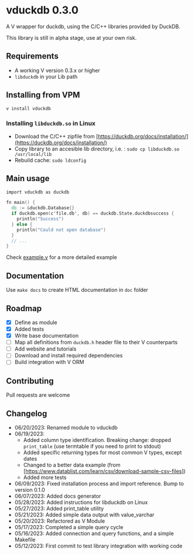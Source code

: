# vduckdb 0.3.0

A V wrapper for duckdb, using the C/C++ libraries provided by DuckDB.

This library is still in alpha stage, use at your own risk.

## Requirements

- A working V version 0.3.x or higher
- `libduckdb` in your Lib path

## Installing from VPM

```bash
v install vduckdb
```

### Installing `libduckdb.so` in Linux

- Download the C/C++ zipfile from [https://duckdb.org/docs/installation/](https://duckdb.org/docs/installation/)
- Copy library to an accesible lib directory, i.e. : `sudo cp libduckdb.so /usr/local/lib`
- Rebuild cache: `sudo ldconfig`

## Main usage

```v
import vduckdb as duckdb

fn main() {
  db := &duckdb.Database{}
  if duckdb.open(c'file.db', db) == duckdb.State.duckdbsuccess {
    println("Success")
  } else {
    println("Could not open database")
  }
  // ...
}
```

Check [example.v](example.v) for a more detailed example

## Documentation

Use `make docs` to create HTML documentation in `doc` folder

## Roadmap

- [x] Define as module
- [x] Added tests
- [x] Write base documentation
- [ ] Map all definitions from `duckdb.h` header file to their V counterparts
- [ ] Add website and tutorials
- [ ] Download and install required dependencies
- [ ] Build integration with V ORM

## Contributing

Pull requests are welcome

## Changelog

- 06/20/2023: Renamed module to vduckdb
- 06/19/2023:
  - Added column type identification. Breaking change: dropped `print_table` (use termtable if you need to print to stdout)
  - Added specific returning types for most common V types, except dates
  - Changed to a better data example (from [https://www.datablist.com/learn/csv/download-sample-csv-files])
  - Added more tests
- 06/09/2023: Fixed installation process and import reference. Bump to version 0.1.0
- 06/07/2023: Added docs generator
- 05/28/2023: Added instructions for libduckdb on Linux
- 05/27/2023: Added print_table utility
- 05/21/2023: Added simple data output with value_varchar
- 05/20/2023: Refactored as V Module
- 05/17/2023: Completed a simple query cycle
- 05/16/2023: Added connection and query functions, and a simple Makefile
- 05/12/2023: First commit to test library integration with working code
